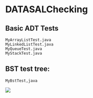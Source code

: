 # DATASALChecking

## Basic ADT Tests

```
MyArrayListTest.java
MyLinkedListTest.java
MyQueueTest.java
MyStackTest.java
```

## BST test tree:
```
MyBstTest,java
```
![](https://upload.wikimedia.org/wikipedia/commons/thumb/d/da/Binary_search_tree.svg/1200px-Binary_search_tree.svg.png)
